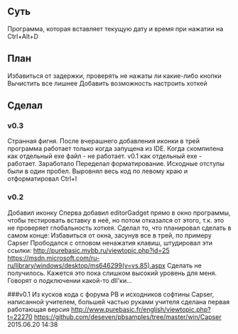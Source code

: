 ## Суть
Программа, которая вставляет текущую дату и время при нажатии на Ctrl+Alt+D

## План
Избавиться от задержки, проверять не нажаты ли какие-либо кнопки
Вычистить все лишнее
Добавить возможность настроить хоткей

## Сделал
### v0.3
Странная фигня. После вчерашнего добавления иконки в трей программа работает только когда запущена из IDE. Когда скомпилена как отдельный exe файл - не работает. v0.1 как отдельный exe - работает. Заработало
Переделал форматирование. Исходные отступы были в один пробел. Выровнял весь код по левому краю и отформатировал Ctrl+I

### v0.2
Добавил иконку
Сперва добавил editorGadget прямо в окно программы, чтобы тестировать вставку в неё, но потом отказался от этого, т.к. это не проверяет глобальность хоткея. 
Сделал то, что планировал сделать в самом конце: Избавиться от окна, засунув все в трей, по примеру Capser
Прободался с отловом ненажатия клавиш, штудировал эти ссылки: 
http://purebasic.mybb.ru/viewtopic.php?id=25
https://msdn.microsoft.com/ru-ru/library/windows/desktop/ms646299(v=vs.85).aspx
Сделать не получилось. Кажется это пока слишком высокий уровень для меня. Говорят о подключении какой-то dll'ки...

###v0.1
Из кусков кода с форума PB и исходников софтины Capser, написанной учителем, большей частью руками учителя сделана первая работающая версия http://www.purebasic.fr/english/viewtopic.php?t=22270 https://github.com/deseven/pbsamples/tree/master/win/Capser
2015.06.20 14:38